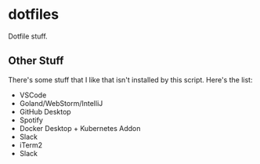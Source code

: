 # dotfiles
Dotfile stuff.

## Other Stuff

There's some stuff that I like that isn't installed by this script. Here's the list:

- VSCode
- Goland/WebStorm/IntelliJ
- GitHub Desktop
- Spotify
- Docker Desktop + Kubernetes Addon
- Slack
- iTerm2
- Slack
